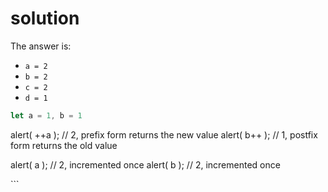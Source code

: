 # solution

The answer is:

* `a = 2`
* `b = 2`
* `c = 2`
* `d = 1`

```javascript
let a = 1, b = 1
```

alert\( ++a \); // 2, prefix form returns the new value alert\( b++ \); // 1, postfix form returns the old value

alert\( a \); // 2, incremented once alert\( b \); // 2, incremented once

\`\`\`

